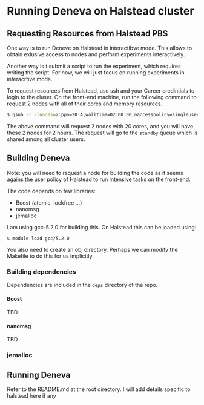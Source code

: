 # Running Deneva on Halstead cluster

## Requesting Resources from Halstead PBS
One way is to run Deneve on Halstead in interactibve mode. This allows to obtain exlusive
access to nodes and perform experiments interactively. 

Another way is t submit a script to run the experiment, which requires writing the script.
For now, we will just focus on running experiments in interacrtive mode. 

To request resources from Halstead, use ssh and your Career credintials to login to the 
cluser. On the front-end machine, run the following command to request 2 nodes with all 
of their cores and memory resources. 

```sh 
$ qsub -I -lnodes=2:ppn=20:A,walltime=02:00:00,naccesspolicy=singleuser 
```

The above command will request 2 nodes with 20 cores, and you will have these 2 nodes 
for 2 hours. The request will go to the `standby` queue which is shared among all 
cluster users.


## Building Deneva
Note: you will need to request a node for building the code as it seems agains the user 
policy of Halstead to run intensive tasks on the front-end.

The code depends on few libraries:
- Boost (atomic, lockfree ...)
- nanomsg
- jemalloc

I am using gcc-5.2.0 for building this. 
On Halstead this can be loaded using:

`$ module load gcc/5.2.0`

You also need to create an obj directory. Perhaps we can modify the Makefile to do this for us implicitly.


### Building dependencies
Dependencies are included in the `deps` directory of the repo.  
#### Boost
TBD
#### nanomsg
TBD
### jemalloc


## Running Deneva
Refer to the README.md at the root directory. I will add details specific to halstead 
here if any
